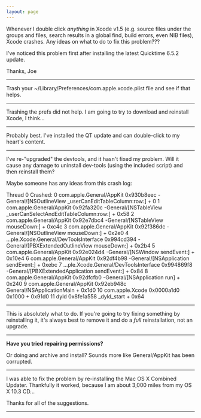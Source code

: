 ```yaml
---
layout: page
---
```


Whenever I double click _anything_ in Xcode v1.5 (e.g. source files under the groups and files, search results in a global find, build errors, even NIB files), Xcode crashes.  Any ideas on what to do to fix this problem???

I've noticed this problem first after installing the latest Quicktime 6.5.2 update.

Thanks,
Joe

----

Trash your  ~/Library/Preferences/com.apple.xcode.plist file and see if that helps.

----

Trashing the prefs did not help.  I am going to try to download and reinstall Xcode, I think...

----

Probably best. I've installed the QT update and can double-click to my heart's content.

----

I've re-"upgraded" the devtools, and it hasn't fixed my problem.  Will it cause any damage to uninstall dev-tools (using the included script) and then reinstall them?

Maybe someone has any ideas from this crash log:

    
Thread 0 Crashed:
0   com.apple.General/AppKit               	0x930b8eec -General/[NSOutlineView _userCanEditTableColumn:row:] + 0
1   com.apple.General/AppKit               	0x92fa320c -General/[NSTableView _userCanSelectAndEditTableColumn:row:] + 0x58
2   com.apple.General/AppKit               	0x92e7dbc4 -General/[NSTableView mouseDown:] + 0xc4c
3   com.apple.General/AppKit               	0x92f386dc -General/[NSOutlineView mouseDown:] + 0x2e0
4   ...ple.Xcode.General/DevToolsInterface 	0x994cd394 -General/[PBXExtendedOutlineView mouseDown:] + 0x2b4
5   com.apple.General/AppKit               	0x92e024d4 -General/[NSWindow sendEvent:] + 0x10e4
6   com.apple.General/AppKit               	0x92df4b98 -General/[NSApplication sendEvent:] + 0xebc
7   ...ple.Xcode.General/DevToolsInterface 	0x994869f8 -General/[PBXExtendedApplication sendEvent:] + 0x84
8   com.apple.General/AppKit               	0x92dfcfb0 -General/[NSApplication run] + 0x240
9   com.apple.General/AppKit               	0x92eb948c General/NSApplicationMain + 0x1d0
10  com.apple.Xcode                	0x0000a1d0 0x1000 + 0x91d0
11  dyld                           	0x8fe1a558 _dyld_start + 0x64


----

This is absolutely what to do. If you're going to try fixing something by reinstalling it, it's always best to remove it and do a *full* reinstallation, not an upgrade.


----

**Have you tried repairing permissions?**

Or doing and archive and install? Sounds more like General/AppKit has been corrupted.

----

I was able to fix the problem by re-installing the Mac OS X Combined Updater.  Thankfully it worked, because I am about 3,000 miles from my OS X 10.3 CD...

Thanks for all of the suggestions.

----